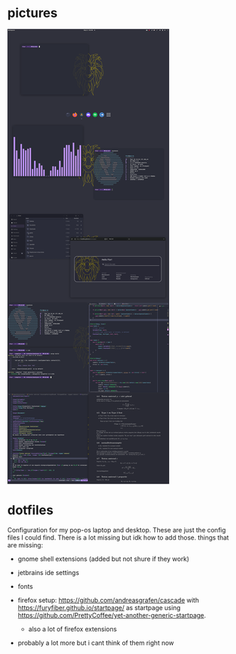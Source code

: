 # pictures
![](/Pictures/Rice-may23-compressed.png)
# dotfiles
Configuration for my pop-os laptop and desktop.
These are just the config files I could find. There is a lot missing but idk how to add those.
things that are missing:
  - gnome shell extensions (added but not shure if they work)
  - jetbrains ide settings
  - fonts
  - firefox setup: https://github.com/andreasgrafen/cascade with https://furyfiber.github.io/startpage/ as startpage using https://github.com/PrettyCoffee/yet-another-generic-startpage.
    - also a lot of firefox extensions  

  - probably a lot more but i cant think of them right now
